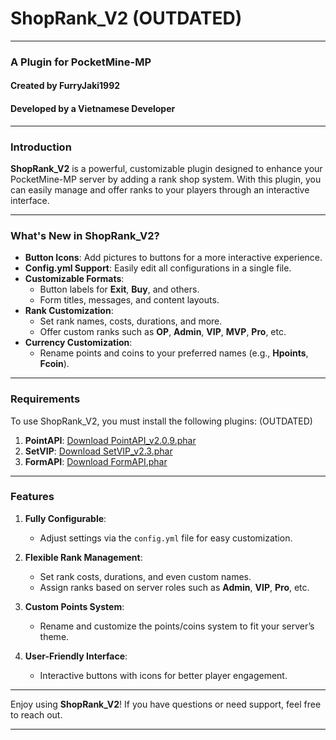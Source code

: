 # ShopRank_V2 (OUTDATED)

---

### A Plugin for PocketMine-MP

#### Created by FurryJaki1992  
#### Developed by a Vietnamese Developer  

---

### Introduction  

**ShopRank_V2** is a powerful, customizable plugin designed to enhance your PocketMine-MP server by adding a rank shop system. With this plugin, you can easily manage and offer ranks to your players through an interactive interface.

---

### What's New in ShopRank_V2?

- **Button Icons**: Add pictures to buttons for a more interactive experience.  
- **Config.yml Support**: Easily edit all configurations in a single file.  
- **Customizable Formats**:
  - Button labels for **Exit**, **Buy**, and others.  
  - Form titles, messages, and content layouts.  
- **Rank Customization**:  
  - Set rank names, costs, durations, and more.  
  - Offer custom ranks such as **OP**, **Admin**, **VIP**, **MVP**, **Pro**, etc.  
- **Currency Customization**:  
  - Rename points and coins to your preferred names (e.g., **Hpoints**, **Fcoin**).  

---

### Requirements  

To use ShopRank_V2, you must install the following plugins:  (OUTDATED)

1. **PointAPI**: [Download PointAPI_v2.0.9.phar](https://www.dropbox.com/s/10qub94f02cs06p/PointAPI_v2.0.9.phar?dl=0)  
2. **SetVIP**: [Download SetVIP_v2.3.phar](https://www.dropbox.com/s/g69bctuojwhfqak/SETVIP_v2.3.phar?dl=0)  
3. **FormAPI**: [Download FormAPI.phar](https://www.dropbox.com/s/7bgl7ckdzn9oa1n/FormAPI.phar?dl=0)  

---

### Features  

1. **Fully Configurable**:  
   - Adjust settings via the `config.yml` file for easy customization.  

2. **Flexible Rank Management**:  
   - Set rank costs, durations, and even custom names.  
   - Assign ranks based on server roles such as **Admin**, **VIP**, **Pro**, etc.  

3. **Custom Points System**:  
   - Rename and customize the points/coins system to fit your server’s theme.  

4. **User-Friendly Interface**:  
   - Interactive buttons with icons for better player engagement.  

---

Enjoy using **ShopRank_V2**! If you have questions or need support, feel free to reach out.  

--- 
